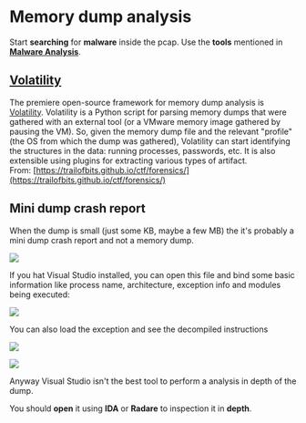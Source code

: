 # Memory dump analysis

Start **searching** for **malware** inside the pcap. Use the **tools** mentioned in [**Malware Analysis**](malware-analysis.md).

## 

## [Volatility](volatility-examples.md)

The premiere open-source framework for memory dump analysis is [Volatility](volatility-examples.md). Volatility is a Python script for parsing memory dumps that were gathered with an external tool \(or a VMware memory image gathered by pausing the VM\). So, given the memory dump file and the relevant "profile" \(the OS from which the dump was gathered\), Volatility can start identifying the structures in the data: running processes, passwords, etc. It is also extensible using plugins for extracting various types of artifact.  
From: [https://trailofbits.github.io/ctf/forensics/](https://trailofbits.github.io/ctf/forensics/)

## Mini dump crash report

When the dump is small \(just some KB, maybe a few MB\) the it's probably a mini dump crash report and not a memory dump.

![](../.gitbook/assets/image%20%28305%29.png)

If you hat Visual Studio installed, you can open this file and bind some basic information like process name, architecture, exception info and modules being executed:

![](../.gitbook/assets/image%20%28164%29.png)

You can also load the exception and see the decompiled instructions

![](../.gitbook/assets/image%20%282%29.png)

![](../.gitbook/assets/image%20%28149%29.png)

Anyway Visual Studio isn't the best tool to perform a analysis in depth of the dump.

You should **open** it using **IDA** or **Radare** to inspection it in **depth**.





